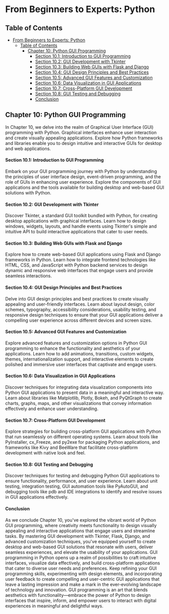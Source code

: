 # From Beginners to Experts: Python

## Table of Contents

- [From Beginners to Experts: Python](#from-beginners-to-experts-python)
  - [Table of Contents](#table-of-contents)
    - [Chapter 10: Python GUI Programming](#chapter-10-python-gui-programming)
      - [Section 10.1: Introduction to GUI Programming](#section-101-introduction-to-gui-programming)
      - [Section 10.2: GUI Development with Tkinter](#section-102-gui-development-with-tkinter)
      - [Section 10.3: Building Web GUIs with Flask and Django](#section-103-building-web-guis-with-flask-and-django)
      - [Section 10.4: GUI Design Principles and Best Practices](#section-104-gui-design-principles-and-best-practices)
      - [Section 10.5: Advanced GUI Features and Customization](#section-105-advanced-gui-features-and-customization)
      - [Section 10.6: Data Visualization in GUI Applications](#section-106-data-visualization-in-gui-applications)
      - [Section 10.7: Cross-Platform GUI Development](#section-107-cross-platform-gui-development)
      - [Section 10.8: GUI Testing and Debugging](#section-108-gui-testing-and-debugging)
      - [Conclusion](#conclusion)

## Chapter 10: Python GUI Programming

In Chapter 10, we delve into the realm of Graphical User Interface (GUI) programming with Python. Graphical interfaces enhance user interaction and create visually appealing applications. Explore how Python frameworks and libraries enable you to design intuitive and interactive GUIs for desktop and web applications.

#### Section 10.1: Introduction to GUI Programming

Embark on your GUI programming journey with Python by understanding the principles of user interface design, event-driven programming, and the role of GUIs in enhancing user experience. Explore the components of GUI applications and the tools available for building desktop and web-based GUI solutions with Python.

#### Section 10.2: GUI Development with Tkinter

Discover Tkinter, a standard GUI toolkit bundled with Python, for creating desktop applications with graphical interfaces. Learn how to design windows, widgets, layouts, and handle events using Tkinter's simple and intuitive API to build interactive applications that cater to user needs.

#### Section 10.3: Building Web GUIs with Flask and Django

Explore how to create web-based GUI applications using Flask and Django frameworks in Python. Learn how to integrate frontend technologies like HTML, CSS, and JavaScript with Python backend services to design dynamic and responsive web interfaces that engage users and provide seamless interactions.

#### Section 10.4: GUI Design Principles and Best Practices

Delve into GUI design principles and best practices to create visually appealing and user-friendly interfaces. Learn about layout design, color schemes, typography, accessibility considerations, usability testing, and responsive design techniques to ensure that your GUI applications deliver a compelling user experience across different devices and screen sizes.

#### Section 10.5: Advanced GUI Features and Customization

Explore advanced features and customization options in Python GUI programming to enhance the functionality and aesthetics of your applications. Learn how to add animations, transitions, custom widgets, themes, internationalization support, and interactive elements to create polished and immersive user interfaces that captivate and engage users.

#### Section 10.6: Data Visualization in GUI Applications

Discover techniques for integrating data visualization components into Python GUI applications to present data in a meaningful and interactive way. Learn about libraries like Matplotlib, Plotly, Bokeh, and PyQtGraph to create charts, graphs, maps, and other visualizations that convey information effectively and enhance user understanding.

#### Section 10.7: Cross-Platform GUI Development

Explore strategies for building cross-platform GUI applications with Python that run seamlessly on different operating systems. Learn about tools like PyInstaller, cx_Freeze, and py2exe for packaging Python applications, and frameworks like Kivy and BeeWare that facilitate cross-platform development with native look and feel.

#### Section 10.8: GUI Testing and Debugging

Discover techniques for testing and debugging Python GUI applications to ensure functionality, performance, and user experience. Learn about unit testing, integration testing, GUI automation tools like PyAutoGUI, and debugging tools like pdb and IDE integrations to identify and resolve issues in GUI applications effectively.

#### Conclusion

As we conclude Chapter 10, you've explored the vibrant world of Python GUI programming, where creativity meets functionality to design visually appealing and interactive applications that engage users and streamline tasks. By mastering GUI development with Tkinter, Flask, Django, and advanced customization techniques, you've equipped yourself to create desktop and web-based GUI solutions that resonate with users, deliver seamless experiences, and elevate the usability of your applications. GUI programming in Python opens up a realm of possibilities to craft intuitive interfaces, visualize data effectively, and build cross-platform applications that cater to diverse user needs and preferences. Keep refining your GUI programming skills, experimenting with design elements, and incorporating user feedback to create compelling and user-centric GUI applications that leave a lasting impression and make a mark in the ever-evolving landscape of technology and innovation. GUI programming is an art that blends aesthetics with functionality—embrace the power of Python to design interfaces that inspire, inform, and empower users to interact with digital experiences in meaningful and delightful ways.